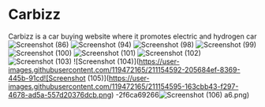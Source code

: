 # Carbizz
Carbizz is a car buying website where it promotes electric and hydrogen car
![Screenshot (86)](https://user-images.githubusercontent.com/119472165/211154557-adfac9a2-166b-40d3-8e04-b4eab238959c.png)
![Screenshot (94)](https://user-images.githubusercontent.com/119472165/211154560-d96477a1-315d-4734-82f9-8ed51df18017.png)
![Screenshot (98)](https://user-images.githubusercontent.com/119472165/211154563-6dc899b1-4f49-4948-9651-8ea782743c90.png)
![Screenshot (99)](https://user-images.githubusercontent.com/119472165/211154567-609ea208-f17d-470e-9057-d625da496421.png)
![Screenshot (100)](https://user-images.githubusercontent.com/119472165/211154576-bf406b96-7f26-40d1-81dd-2769c42113b8.png)
![Screenshot (101)](https://user-images.githubusercontent.com/119472165/211154580-a27bab02-dd85-4bf0-b3d3-533e4dc22537.png)
![Screenshot (102)](https://user-images.githubusercontent.com/119472165/211154586-62f767c2-ddd7-4d42-bf92-2146b1c61697.png)
![Screenshot (103)](https://user-images.githubusercontent.com/119472165/211154591-9f4dbf21-5db9-4583-bed8-dd573a89b658.png)
![Screenshot (104)](https://user-images.githubusercontent.com/119472165/211154592-205684ef-8369-445b-91cd![Screenshot (105)](https://user-images.githubusercontent.com/119472165/211154595-163cbb43-f297-4678-ad5a-557d20376dcb.png)
-2f6ca69266![Screenshot (106)](https://user-images.githubusercontent.com/119472165/211154597-77c4e190-6a0b-4ee4-a701-cd7937b85ef2.png)
a6.png)
